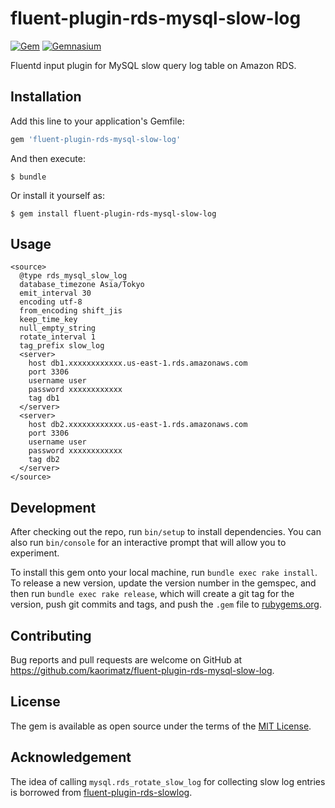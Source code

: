 # fluent-plugin-rds-mysql-slow-log

[![Gem](https://img.shields.io/gem/v/fluent-plugin-rds-mysql-slow-log.svg?style=flat-square)](https://rubygems.org/gems/fluent-plugin-rds-mysql-slow-log)
[![Gemnasium](https://img.shields.io/gemnasium/kaorimatz/fluent-plugin-rds-mysql-slow-log.svg?style=flat-square)](https://gemnasium.com/kaorimatz/fluent-plugin-rds-mysql-slow-log)

Fluentd input plugin for MySQL slow query log table on Amazon RDS.

## Installation

Add this line to your application's Gemfile:

```ruby
gem 'fluent-plugin-rds-mysql-slow-log'
```

And then execute:

    $ bundle

Or install it yourself as:

    $ gem install fluent-plugin-rds-mysql-slow-log

## Usage

```
<source>
  @type rds_mysql_slow_log
  database_timezone Asia/Tokyo
  emit_interval 30
  encoding utf-8
  from_encoding shift_jis
  keep_time_key
  null_empty_string
  rotate_interval 1
  tag_prefix slow_log
  <server>
    host db1.xxxxxxxxxxxx.us-east-1.rds.amazonaws.com
    port 3306
    username user
    password xxxxxxxxxxxx
    tag db1
  </server>
  <server>
    host db2.xxxxxxxxxxxx.us-east-1.rds.amazonaws.com
    port 3306
    username user
    password xxxxxxxxxxxx
    tag db2
  </server>
</source>
```

## Development

After checking out the repo, run `bin/setup` to install dependencies. You can also run `bin/console` for an interactive prompt that will allow you to experiment.

To install this gem onto your local machine, run `bundle exec rake install`. To release a new version, update the version number in the gemspec, and then run `bundle exec rake release`, which will create a git tag for the version, push git commits and tags, and push the `.gem` file to [rubygems.org](https://rubygems.org).

## Contributing

Bug reports and pull requests are welcome on GitHub at https://github.com/kaorimatz/fluent-plugin-rds-mysql-slow-log.

## License

The gem is available as open source under the terms of the [MIT License](http://opensource.org/licenses/MIT).

## Acknowledgement

The idea of calling `mysql.rds_rotate_slow_log` for collecting slow log entries is borrowed from [fluent-plugin-rds-slowlog](https://github.com/kenjiskywalker/fluent-plugin-rds-slowlog).

